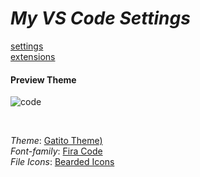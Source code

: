 # *My VS Code Settings*

[settings](https://github.com/murillo-nahas/vscode-settings/blob/main/vscode/settings.json) <br>
[extensions](https://github.com/murillo-nahas/vscode-settings/blob/main/vscode/extensions.json)

#### Preview Theme
![code](https://user-images.githubusercontent.com/71032453/204920611-ef7ab5de-6f6a-4e05-829c-aa71755e99fd.png)



<br>

*Theme*: [Gatito Theme)](https://marketplace.visualstudio.com/items?itemName=pawelgrzybek.gatito-theme) <br>
*Font-family*: [Fira Code](https://github.com/tonsky/FiraCode) <br>
*File Icons*: [Bearded Icons](https://marketplace.visualstudio.com/items?itemName=BeardedBear.beardedicons) <br>
